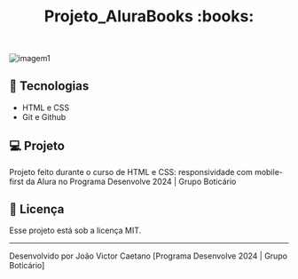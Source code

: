 
<h1 align="center"> Projeto_AluraBooks :books: </h1>

<br>

![imagem1](https://github.com/Joaofustinoni/alurabook/assets/155860554/546147dd-1c21-4078-9d4a-4fc8446728b7)

## 🚀 Tecnologias

- HTML e CSS
- Git e Github

## 💻 Projeto

Projeto feito durante o curso de HTML e CSS: responsividade com mobile-first da Alura no Programa Desenvolve 2024 | Grupo Boticário

## :memo: Licença

Esse projeto está sob a licença MIT.

---

Desenvolvido por João Victor Caetano [Programa Desenvolve 2024 | Grupo Boticário]
